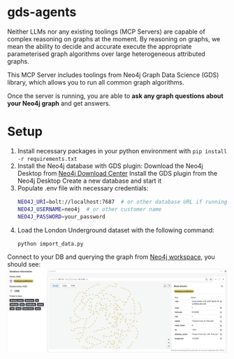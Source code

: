 # gds-agents

Neither LLMs nor any existing toolings (MCP Servers) are capable of complex reasoning on graphs at the moment.
By reasoning on graphs, we mean the ability to decide and accurate execute the appropriate parameterised graph algorithms over large heterogeneous attributed graphs.

This MCP Server includes toolings from Neo4j Graph Data Science (GDS) library, which allows you to run all common graph algorithms.

Once the server is running, you are able to **ask any graph questions about your Neo4j graph** and get answers.


# Setup
1. Install necessary packages in your python environment with `pip install -r requirements.txt`
2. Install the Neo4j database with GDS plugin:
   Download the Neo4j Desktop from [Neo4j Download Center](https://neo4j.com/download/)
   Install the GDS plugin from the Neo4j Desktop
   Create a new database and start it
3. Populate .env file with necessary credentials:
   ```bash
   NEO4J_URI=bolt://localhost:7687  # or other database URL if running in Aura
   NEO4J_USERNAME=neo4j  # or other customer name
   NEO4J_PASSWORD=your_password
   ```
4. Load the London Underground dataset with the following command:
   ```bash
   python import_data.py
   ```
Connect to your DB and querying the graph from [Neo4j workspace](https://workspace-preview.neo4j.io/workspace/), 
you should see:
![London Underground Graph](dataset/london-underground-graph.png)